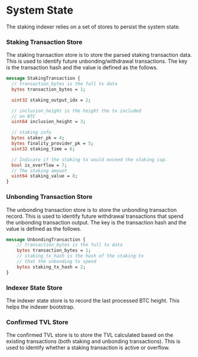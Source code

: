 # System State

The staking indexer relies on a set of stores to persist the system state.

### Staking Transaction Store

The staking transaction store is to store the parsed staking transaction data.
This is used to identify future unbonding/withdrawal transactions.
The key is the transaction hash and the value is defined as the follows.

```protobuf
message StakingTransaction {
  // transaction_bytes is the full tx data
  bytes transaction_bytes = 1;

  uint32 staking_output_idx = 2;

  // inclusion_height is the height the tx included
  // on BTC
  uint64 inclusion_height = 3;

  // staking info
  bytes staker_pk = 4;
  bytes finality_provider_pk = 5;
  uint32 staking_time = 6;

  // Indicate if the staking tx would exceed the staking cap.
  bool is_overflow = 7;
  // The staking amount
  uint64 staking_value = 8;
}
```

### Unbonding Transaction Store

The unbonding transaction store is to store the unbonding transaction record.
This is used to identify future withdrawal transactions that spend the 
unbonding transaction output.
The key is the transaction hash and the value is defined as the follows.

```protobuf
message UnbondingTransaction {
    // transaction_bytes is the full tx data
    bytes transaction_bytes = 1;
    // staking_tx_hash is the hash of the staking tx
    // that the unbonding tx spend
    bytes staking_tx_hash = 2;
}
```

### Indexer State Store

The indexer state store is to record the last processed BTC height.
This helps the indexer bootstrap.

### Confirmed TVL Store

The confirmed TVL store is to store the TVL calculated based on the existing 
transactions (both staking and unbonding transactions).
This is used to identify whether a staking transaction is active or overflow.
